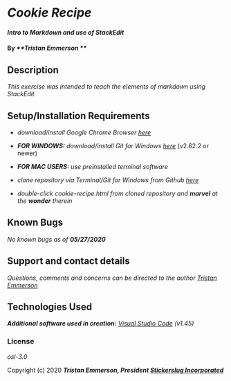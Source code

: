 
# _Cookie Recipe_

  

#### _Intro to Markdown and use of StackEdit_	

  

#### By _**Tristan Emmerson **_

  

## Description

  

_This exercise was intended to teach the elements of markdown using StackEdit_


## Setup/Installation Requirements

  

*  _download/install Google Chrome Browser [here](https://www.google.com/chrome/)_

*  _**FOR WINDOWS:** download/install Git for Windows [here](https://gitforwindows.org/)_ (v2.62.2 or newer)

*  _**FOR MAC USERS:** use preinstalled terminal software_

*  _clone repository via Terminal/Git for Windows from Github [here](https://github.com/tmemmerson/cookie-recipe.git)_

*  _double-click cookie-recipe.html from cloned repository and **marvel** at the **wonder** therein_

  

## Known Bugs

  

_No known bugs as of **05/27/2020**_

  

## Support and contact details

  

_Questions, comments and concerns can be directed to the author [Tristan Emmerson](tristan@stickerslug.com)_

  

## Technologies Used

  

_**Additional software used in creation:** [Visual Studio Code](https://code.visualstudio.com/) (v1.45)_

  

### License

  

*osl-3.0*

  

Copyright (c) 2020 **_Tristan Emmerson, President [Stickerslug Incorporated](http://stickerslug.com)_**

